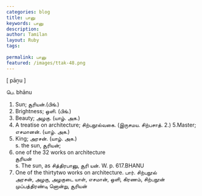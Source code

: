 ```yaml
---
categories: blog
title: பானு
keywords: பானு
description: 
author: Tamilan
layout: Ruby
tags: 
 
permalink: பானு
featured: /images/ttak-48.png
---
```

  
[ pāṉu ]  
  
பெ. bhānu  
1. Sun; சூரியன்.(பிங்.)  
2. Brightness; ஒளி. (பிங்.)  
3. Beauty; அழகு. (யாழ். அக.)  
4. A treatise on architecture; சிற்பநூல்வகை. (இருசமய. சிற்பசாத். 2.) 5.Master; எசமானன். (யாழ். அக.)  
6. King; அரசன். (யாழ். அக.)  
s. the sun, சூரியன்;  
2. one of the 32 works on architecture  
சூரியன்  
s. The sun, as சித்திரபானு, சூரி யன். W. p. 617.BHANU  
2. One of the thirtytwo works on architecture. பார். சிற்பநூல்  
அரசன், அழகு, அழகுடை யாள், எசமான், ஒளி, கிரணம், சிற்பநூன் முப்பத்திரண்டி னொன்று, சூரியன்
